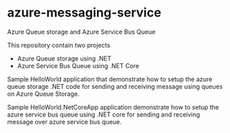 # azure-messaging-service
Azure Queue storage and Azure Service Bus Queue

This repository contain two projects 
- Azure Queue storage using .NET 
- Azure Service Bus Queue using .NET Core

Sample HelloWorld application that demonstrate how to setup the azure queue storage .NET code for sending and receiving message using queues on Azure Queue Storage.

Sample HelloWorld.NetCoreApp application demonstrate how to setup the azure service bus queue using .NET core for sending and receiving message over azure service bus queue.
